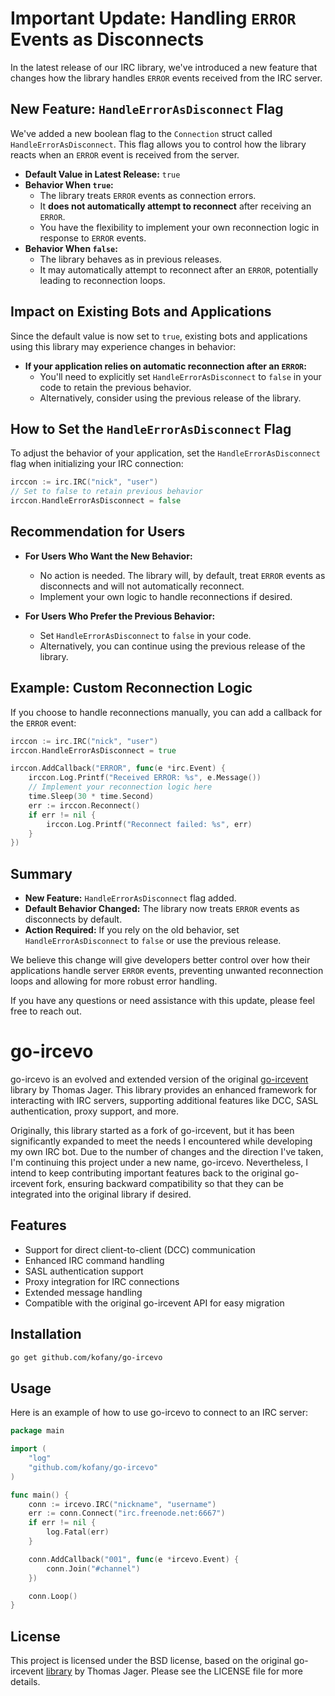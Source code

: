 
# Important Update: Handling `ERROR` Events as Disconnects

In the latest release of our IRC library, we've introduced a new feature that changes how the library handles `ERROR` events received from the IRC server.

## New Feature: `HandleErrorAsDisconnect` Flag

We've added a new boolean flag to the `Connection` struct called `HandleErrorAsDisconnect`. This flag allows you to control how the library reacts when an `ERROR` event is received from the server.

- **Default Value in Latest Release:** `true`
- **Behavior When `true`:**
  - The library treats `ERROR` events as connection errors.
  - It **does not automatically attempt to reconnect** after receiving an `ERROR`.
  - You have the flexibility to implement your own reconnection logic in response to `ERROR` events.
- **Behavior When `false`:**
  - The library behaves as in previous releases.
  - It may automatically attempt to reconnect after an `ERROR`, potentially leading to reconnection loops.

## Impact on Existing Bots and Applications

Since the default value is now set to `true`, existing bots and applications using this library may experience changes in behavior:

- **If your application relies on automatic reconnection after an `ERROR`:**
  - You'll need to explicitly set `HandleErrorAsDisconnect` to `false` in your code to retain the previous behavior.
  - Alternatively, consider using the previous release of the library.

## How to Set the `HandleErrorAsDisconnect` Flag

To adjust the behavior of your application, set the `HandleErrorAsDisconnect` flag when initializing your IRC connection:

```go
irccon := irc.IRC("nick", "user")
// Set to false to retain previous behavior
irccon.HandleErrorAsDisconnect = false
```

## Recommendation for Users

- **For Users Who Want the New Behavior:**
  - No action is needed. The library will, by default, treat `ERROR` events as disconnects and will not automatically reconnect.
  - Implement your own logic to handle reconnections if desired.

- **For Users Who Prefer the Previous Behavior:**
  - Set `HandleErrorAsDisconnect` to `false` in your code.
  - Alternatively, you can continue using the previous release of the library.

## Example: Custom Reconnection Logic

If you choose to handle reconnections manually, you can add a callback for the `ERROR` event:

```go
irccon := irc.IRC("nick", "user")
irccon.HandleErrorAsDisconnect = true

irccon.AddCallback("ERROR", func(e *irc.Event) {
    irccon.Log.Printf("Received ERROR: %s", e.Message())
    // Implement your reconnection logic here
    time.Sleep(30 * time.Second)
    err := irccon.Reconnect()
    if err != nil {
        irccon.Log.Printf("Reconnect failed: %s", err)
    }
})
```

## Summary

- **New Feature:** `HandleErrorAsDisconnect` flag added.
- **Default Behavior Changed:** The library now treats `ERROR` events as disconnects by default.
- **Action Required:** If you rely on the old behavior, set `HandleErrorAsDisconnect` to `false` or use the previous release.

We believe this change will give developers better control over how their applications handle server `ERROR` events, preventing unwanted reconnection loops and allowing for more robust error handling.

If you have any questions or need assistance with this update, please feel free to reach out.

# go-ircevo

go-ircevo is an evolved and extended version of the original [go-ircevent](https://github.com/thoj/go-ircevent) library by Thomas Jager. This library provides an enhanced framework for interacting with IRC servers, supporting additional features like DCC, SASL authentication, proxy support, and more.

Originally, this library started as a fork of go-ircevent, but it has been significantly expanded to meet the needs I encountered while developing my own IRC bot. Due to the number of changes and the direction I've taken, I'm continuing this project under a new name, go-ircevo. Nevertheless, I intend to keep contributing important features back to the original go-ircevent fork, ensuring backward compatibility so that they can be integrated into the original library if desired.

## Features

- Support for direct client-to-client (DCC) communication
- Enhanced IRC command handling
- SASL authentication support
- Proxy integration for IRC connections
- Extended message handling
- Compatible with the original go-ircevent API for easy migration

## Installation

```bash
go get github.com/kofany/go-ircevo
```

## Usage

Here is an example of how to use go-ircevo to connect to an IRC server:

```go
package main

import (
    "log"
    "github.com/kofany/go-ircevo"
)

func main() {
    conn := ircevo.IRC("nickname", "username")
    err := conn.Connect("irc.freenode.net:6667")
    if err != nil {
        log.Fatal(err)
    }

    conn.AddCallback("001", func(e *ircevo.Event) {
        conn.Join("#channel")
    })

    conn.Loop()
}
```

## License

This project is licensed under the BSD license, based on the original go-ircevent [library](https://github.com/thoj/go-ircevent) by Thomas Jager. Please see the LICENSE file for more details.
